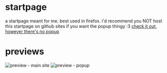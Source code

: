 # startpage
 a startpage meant for me. best used in firefox.
 i'd recommend you NOT host this startpage on github sites if you want the popup thingy :3
 [check it out, however there's no popup](https://kiryu-coco.github.io/startpage/)

# previews
 ![preview - main site](https://github.com/kiryu-coco/startpage/preview/mainpage.png)
 ![preview - popup](https://github.com/kiryu-coco/startpage/preview/popup.png)

